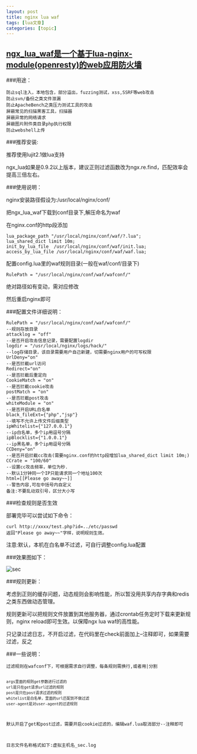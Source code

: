 ```yaml
---
layout: post
title: nginx lua waf 
tags: [lua文章]
categories: [topic]
---
```

<h2 id="ngx-lua-waf是一个基于lua-nginx-module-openresty-的web应用防火墙"><a href="#ngx-lua-waf是一个基于lua-nginx-module-openresty-的web应用防火墙" class="headerlink" title="ngx_lua_waf是一个基于lua-nginx-module(openresty)的web应用防火墙"></a><a href="https://github.com/loveshell/ngx_lua_waf" target="_blank" rel="external noopener noreferrer">ngx_lua_waf是一个基于lua-nginx-module(openresty)的web应用防火墙</a></h2><p>###用途：</p>
<pre><code>防止sql注入，本地包含，部分溢出，fuzzing测试，xss,SSRF等web攻击
防止svn/备份之类文件泄漏
防止ApacheBench之类压力测试工具的攻击
屏蔽常见的扫描黑客工具，扫描器
屏蔽异常的网络请求
屏蔽图片附件类目录php执行权限
防止webshell上传
</code></pre><p>###推荐安装:</p>
<p>推荐使用lujit2.1做lua支持</p>
<p>ngx_lua如果是0.9.2以上版本，建议正则过滤函数改为ngx.re.find，匹配效率会提高三倍左右。</p>
<p>###使用说明：</p>
<p>nginx安装路径假设为:/usr/local/nginx/conf/</p>
<p>把ngx_lua_waf下载到conf目录下,解压命名为waf</p>
<p>在nginx.conf的http段添加</p>
<pre><code>lua_package_path &#34;/usr/local/nginx/conf/waf/?.lua&#34;;
lua_shared_dict limit 10m;
init_by_lua_file  /usr/local/nginx/conf/waf/init.lua; 
access_by_lua_file /usr/local/nginx/conf/waf/waf.lua;
</code></pre><p>配置config.lua里的waf规则目录(一般在waf/conf/目录下)</p>
<pre><code>RulePath = &#34;/usr/local/nginx/conf/waf/wafconf/&#34;
</code></pre><p>绝对路径如有变动，需对应修改</p>
<p>然后重启nginx即可</p>
<p>###配置文件详细说明：</p>
<pre><code>RulePath = &#34;/usr/local/nginx/conf/waf/wafconf/&#34;
--规则存放目录
attacklog = &#34;off&#34;
--是否开启攻击信息记录，需要配置logdir
logdir = &#34;/usr/local/nginx/logs/hack/&#34;
--log存储目录，该目录需要用户自己新建，切需要nginx用户的可写权限
UrlDeny=&#34;on&#34;
--是否拦截url访问
Redirect=&#34;on&#34;
--是否拦截后重定向
CookieMatch = &#34;on&#34;
--是否拦截cookie攻击
postMatch = &#34;on&#34; 
--是否拦截post攻击
whiteModule = &#34;on&#34; 
--是否开启URL白名单
black_fileExt={&#34;php&#34;,&#34;jsp&#34;}
--填写不允许上传文件后缀类型
ipWhitelist={&#34;127.0.0.1&#34;}
--ip白名单，多个ip用逗号分隔
ipBlocklist={&#34;1.0.0.1&#34;}
--ip黑名单，多个ip用逗号分隔
CCDeny=&#34;on&#34;
--是否开启拦截cc攻击(需要nginx.conf的http段增加lua_shared_dict limit 10m;)
CCrate = &#34;100/60&#34;
--设置cc攻击频率，单位为秒.
--默认1分钟同一个IP只能请求同一个地址100次
html=[[Please go away~~]]
--警告内容,可在中括号内自定义
备注:不要乱动双引号，区分大小写
</code></pre><p>###检查规则是否生效</p>
<p>部署完毕可以尝试如下命令：        </p>
<pre><code>curl http://xxxx/test.php?id=../etc/passwd
返回&#34;Please go away~~&#34;字样，说明规则生效。
</code></pre><p>注意:默认，本机在白名单不过滤，可自行调整config.lua配置</p>
<p>###效果图如下：</p>
<p><img src="https://himle.github.io/images/nginx-lua-waf.png" alt="sec"/></p>
<p>###规则更新：</p>
<p>考虑到正则的缓存问题，动态规则会影响性能，所以暂没用共享内存字典和redis之类东西做动态管理。</p>
<p>规则更新可以把规则文件放置到其他服务器，通过crontab任务定时下载来更新规则，nginx reload即可生效。以保障ngx lua waf的高性能。</p>
<p>只记录过滤日志，不开启过滤，在代码里在check前面加上–注释即可，如果需要过滤，反之</p>
<p>###一些说明：</p>
<pre><code>过滤规则在wafconf下，可根据需求自行调整，每条规则需换行,或者用|分割

    args里面的规则get参数进行过滤的
    url是只在get请求url过滤的规则        
    post是只在post请求过滤的规则        
    whitelist是白名单，里面的url匹配到不做过滤        
    user-agent是对user-agent的过滤规则


默认开启了get和post过滤，需要开启cookie过滤的，编辑waf.lua取消部分--注释即可

日志文件名称格式如下:虚拟主机名_sec.log
</code></pre>